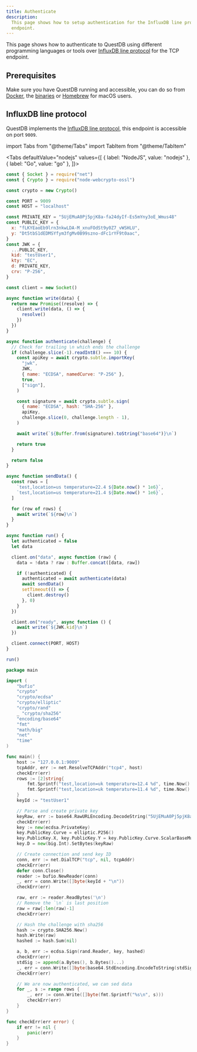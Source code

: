 ```yaml
---
title: Authenticate
description:
  This page shows how to setup authentication for the InfluxDB line protocol TCP
  endpoint.
---
```


This page shows how to authenticate to QuestDB using different programming
languages or tools over [InfluxDB line protocol](/docs/reference/api/influxdb/)
for the TCP endpoint.

## Prerequisites

Make sure you have QuestDB running and accessible, you can do so from
[Docker](/docs/get-started/docker/), the [binaries](/docs/get-started/binaries/)
or [Homebrew](/docs/get-started/homebrew/) for macOS users.

## InfluxDB line protocol

QuestDB implements the [InfluxDB line protocol](/docs/reference/api/influxdb/),
this endpoint is accessible on port `9009`.

import Tabs from "@theme/Tabs"
import TabItem from "@theme/TabItem"

<Tabs defaultValue="nodejs" values={[
  { label: "NodeJS", value: "nodejs" },
  { label: "Go", value: "go" },
]}>


<TabItem value="nodejs">


```javascript
const { Socket } = require("net")
const { Crypto } = require("node-webcrypto-ossl")

const crypto = new Crypto()

const PORT = 9009
const HOST = "localhost"

const PRIVATE_KEY = "5UjEMuA0Pj5pjK8a-fa24dyIf-Es5mYny3oE_Wmus48"
const PUBLIC_KEY = {
  x: "fLKYEaoEb9lrn3nkwLDA-M_xnuFOdSt9y0Z7_vWSHLU",
  y: "Dt5tbS1dEDMSYfym3fgMv0B99szno-dFc1rYF9t0aac",
}
const JWK = {
  ...PUBLIC_KEY,
  kid: "testUser1",
  kty: "EC",
  d: PRIVATE_KEY,
  crv: "P-256",
}

const client = new Socket()

async function write(data) {
  return new Promise((resolve) => {
    client.write(data, () => {
      resolve()
    })
  })
}

async function authenticate(challenge) {
  // Check for trailing \n which ends the challenge
  if (challenge.slice(-1).readInt8() === 10) {
    const apiKey = await crypto.subtle.importKey(
      "jwk",
      JWK,
      { name: "ECDSA", namedCurve: "P-256" },
      true,
      ["sign"],
    )

    const signature = await crypto.subtle.sign(
      { name: "ECDSA", hash: "SHA-256" },
      apiKey,
      challenge.slice(0, challenge.length - 1),
    )

    await write(`${Buffer.from(signature).toString("base64")}\n`)

    return true
  }

  return false
}

async function sendData() {
  const rows = [
    `test,location=us temperature=22.4 ${Date.now() * 1e6}`,
    `test,location=us temperature=21.4 ${Date.now() * 1e6}`,
  ]

  for (row of rows) {
    await write(`${row}\n`)
  }
}

async function run() {
  let authenticated = false
  let data

  client.on("data", async function (raw) {
    data = !data ? raw : Buffer.concat([data, raw])

    if (!authenticated) {
      authenticated = await authenticate(data)
      await sendData()
      setTimeout(() => {
        client.destroy()
      }, 0)
    }
  })

  client.on("ready", async function () {
    await write(`${JWK.kid}\n`)
  })

  client.connect(PORT, HOST)
}

run()
```

</TabItem>


<TabItem value="go">


```go
package main

import (
	"bufio"
	"crypto"
	"crypto/ecdsa"
	"crypto/elliptic"
	"crypto/rand"
	_ "crypto/sha256"
	"encoding/base64"
	"fmt"
	"math/big"
	"net"
	"time"
)

func main() {
	host := "127.0.0.1:9009"
	tcpAddr, err := net.ResolveTCPAddr("tcp4", host)
	checkErr(err)
	rows := [2]string{
		fmt.Sprintf("test,location=uk temperature=12.4 %d", time.Now().UnixNano()),
		fmt.Sprintf("test,location=uk temperature=11.4 %d", time.Now().UnixNano()),
	}
	keyId := "testUser1"

	// Parse and create private key
	keyRaw, err := base64.RawURLEncoding.DecodeString("5UjEMuA0Pj5pjK8a-fa24dyIf-Es5mYny3oE_Wmus48")
	checkErr(err)
	key := new(ecdsa.PrivateKey)
	key.PublicKey.Curve = elliptic.P256()
	key.PublicKey.X, key.PublicKey.Y = key.PublicKey.Curve.ScalarBaseMult(keyRaw)
	key.D = new(big.Int).SetBytes(keyRaw)

	// Create connection and send key ID
	conn, err := net.DialTCP("tcp", nil, tcpAddr)
	checkErr(err)
	defer conn.Close()
	reader := bufio.NewReader(conn)
	_, err = conn.Write([]byte(keyId + "\n"))
	checkErr(err)

	raw, err := reader.ReadBytes('\n')
	// Remove the `\n` is last position
	raw = raw[:len(raw)-1]
	checkErr(err)

	// Hash the challenge with sha256
	hash := crypto.SHA256.New()
	hash.Write(raw)
	hashed := hash.Sum(nil)

	a, b, err := ecdsa.Sign(rand.Reader, key, hashed)
	checkErr(err)
	stdSig := append(a.Bytes(), b.Bytes()...)
	_, err = conn.Write([]byte(base64.StdEncoding.EncodeToString(stdSig) + "\n"))
	checkErr(err)

	// We are now authenticated, we can sed data
	for _, s := range rows {
		_, err := conn.Write([]byte(fmt.Sprintf("%s\n", s)))
		checkErr(err)
	}
}

func checkErr(err error) {
	if err != nil {
		panic(err)
	}
}
```

</TabItem>


</Tabs>
